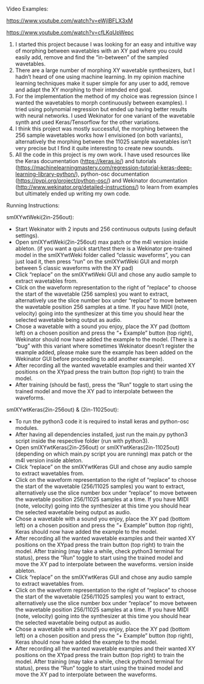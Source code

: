 Video Examples:

https://www.youtube.com/watch?v=eWjIBFLX3xM

https://www.youtube.com/watch?v=cfLKqUpWepc
                
1. I started this project because I was looking for an easy and intuitive way of morphing between wavetables with an XY pad where you could easily add, remove and find the “in-between” of the sampled wavetables.  
2. There are a large number of morphing XY wavetable synthesizers, but I hadn’t heard of one using machine learning. In my opinion machine learning techniques make it super simple for any user to add, remove and adapt the XY morphing to their intended end goal. 
3. For the implementation the method of my choice was regression (since I wanted the wavetables to morph continuously between examples). I tried using polynomial regression but ended up having better results with neural networks. I used Wekinator for one variant of the wavetable synth and used Keras/Tensorflow for the other variations. 
4. I think this project was mostly successful, the morphing between the 256 sample wavetables works how I envisioned (on both variants), alternatively the morphing between the 11025 sample wavetables isn’t very precise but I find it quite interesting to create new sounds. 
5. All the code in this project is my own work. I have used resources like the Keras documentation (https://keras.io/) and tutorials (https://machinelearningmastery.com/regression-tutorial-keras-deep-learning-library-python/), python-osc documentation (https://pypi.org/project/python-osc/) and Wekinator documentation (http://www.wekinator.org/detailed-instructions/) to learn from examples but ultimately ended up writing my own code. 
 
Running Instructions: 

smlXYwtWeki(2in-256out):  
- Start Wekinator with 2 inputs and 256 continuous outputs (using default settings). 
- Open smlXYwtWeki(2in-256out) max patch or the m4l version inside ableton. 
(if you want a quick start/test there is a Wekinator pre-trained model in the smlXYwtWeki folder called “classic waveforms”, you can just load it, then press “run” on the smlXYwtWeki GUI and morph between 5 classic waveforms with the XY pad) 
- Click “replace” on the smlXYwtWeki GUI and chose any audio sample to extract wavetables from. 
- Click on the waveform representation to the right of “replace” to choose the start of the wavetable (256 samples) you want to extract, alternatively use the slice number box under “replace” to move between the wavetable position 256 samples at a time. If you have MIDI (note, velocity) going into the synthesizer at this time you should hear the selected wavetable being output as audio. 
- Chose a wavetable with a sound you enjoy, place the XY pad (bottom left) on a chosen position and press the “+ Example” button (top right), Wekinator should now have added the example to the model. (There is a “bug” with this variant where sometimes Wekinator doesn’t register the example added, please make sure the example has been added on the Wekinator GUI before proceeding to add another example). 
- After recording all the wanted wavetable examples and their wanted XY positions on the XYpad press the train button (top right) to train the model. 
- After training (should be fast), press the “Run” toggle to start using the trained model and move the XY pad to interpolate between the waveforms. 

smlXYwtKeras(2in-256out) & (2in-11025out): 
- To run the python3 code it is required to install keras and python-osc modules. 
- After having all dependencies installed, just run the main.py python3 script inside the respective folder (run with python3). 
- Open smlXYwtKeras(2in-256out) or smlXYwtKeras(2in-11025out) (depending on which main.py script you are running) max patch or the m4l version inside ableton. 
- Click “replace” on the smlXYwtKeras GUI and chose any audio sample to extract wavetables from. 
- Click on the waveform representation to the right of “replace” to choose the start of the wavetable (256/11025 samples) you want to extract, alternatively use the slice number box under “replace” to move between the wavetable position 256/11025 samples at a time. If you have MIDI (note, velocity) going into the synthesizer at this time you should hear the selected wavetable being output as audio. 
- Chose a wavetable with a sound you enjoy, place the XY pad (bottom left) on a chosen position and press the “+ Example” button (top right), Keras should now have added the example to the model.  
- After recording all the wanted wavetable examples and their wanted XY positions on the XYpad press the train button (top right) to train the model. 
After training (may take a while, check python3 terminal for status), press the “Run” toggle to start using the trained model and move the XY pad to interpolate between the waveforms.  version inside ableton. 
- Click “replace” on the smlXYwtKeras GUI and chose any audio sample to extract wavetables from. 
- Click on the waveform representation to the right of “replace” to choose the start of the wavetable (256/11025 samples) you want to extract, alternatively use the slice number box under “replace” to move between the wavetable position 256/11025 samples at a time. If you have MIDI (note, velocity) going into the synthesizer at this time you should hear the selected wavetable being output as audio. 
- Chose a wavetable with a sound you enjoy, place the XY pad (bottom left) on a chosen position and press the “+ Example” button (top right), Keras should now have added the example to the model.  
- After recording all the wanted wavetable examples and their wanted XY positions on the XYpad press the train button (top right) to train the model. 
After training (may take a while, check python3 terminal for status), press the “Run” toggle to start using the trained model and move the XY pad to interpolate between the waveforms. 
